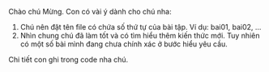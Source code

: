 Chào chú Mừng. Con có vài ý dành cho chú nha:
1. Chú nên đặt tên file có chứa số thứ tự của bài tập. Ví dụ: bai01, bai02, ...
2. Nhìn chung chú đã làm tốt và có tìm hiểu thêm kiến thức mới. Tuy nhiên có một số bài mình đang chưa chính xác ở bước hiểu yêu cầu.

Chi tiết con ghi trong code nha chú.